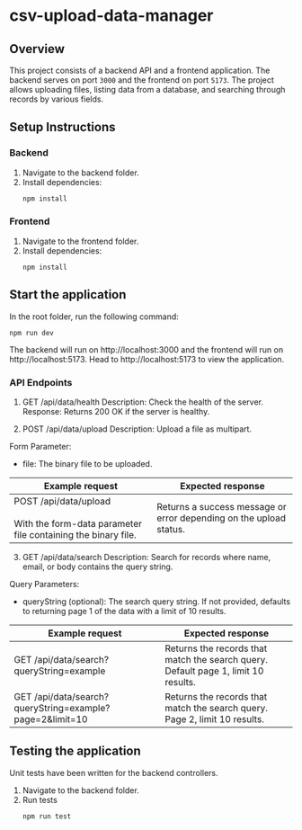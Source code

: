 # csv-upload-data-manager

## Overview

This project consists of a backend API and a frontend application. The backend serves on port `3000` and the frontend on port `5173`. The project allows uploading files, listing data from a database, and searching through records by various fields.

## Setup Instructions

### Backend

1. Navigate to the backend folder.
2. Install dependencies:
   ```bash
   npm install
   ```


### Frontend
1. Navigate to the frontend folder.
2. Install dependencies:
   ```
   npm install
   ```

## Start the application
In the root folder, run the following command:
   ```
   npm run dev
   ```
The backend will run on http://localhost:3000 and the frontend will run on http://localhost:5173. Head to http://localhost:5173 to view the application.

### API Endpoints
1. GET /api/data/health
Description: Check the health of the server.
Response: Returns 200 OK if the server is healthy.

2. POST /api/data/upload
Description: Upload a file as multipart.

Form Parameter:
* file: The binary file to be uploaded.

| Example request       | Expected response       |
|----------------|----------------|
| POST /api/data/upload <br><br> With the form-data parameter file containing the binary file. | Returns a success message or error depending on the upload status. |

3. GET /api/data/search
Description: Search for records where name, email, or body contains the query string.

Query Parameters:

* queryString (optional): The search query string. If not provided, defaults to returning page 1 of the data with a limit of 10 results.

| Example request       | Expected response       |
|----------------|----------------|
| GET /api/data/search?queryString=example | Returns the records that match the search query. Default page 1, limit 10 results. |
| GET /api/data/search?queryString=example?page=2&limit=10 | Returns the records that match the search query. Page 2, limit 10 results. |

## Testing the application
Unit tests have been written for the backend controllers.

1. Navigate to the backend folder.
2. Run tests
   ```bash
   npm run test
   ```